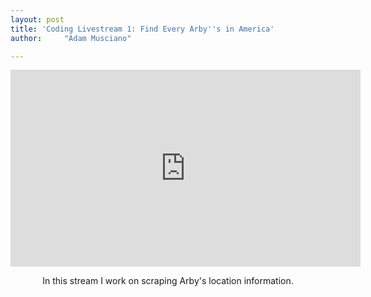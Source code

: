 ```yaml
---
layout: post
title: 'Coding Livestream 1: Find Every Arby''s in America'
author:     "Adam Musciano"

---
```




<div style="text-align:center;">
  <iframe width="560" height="315" src="https://www.youtube.com/embed/B4PBqh0OW8I" frameborder="0" allow="accelerometer; autoplay; encrypted-media; gyroscope; picture-in-picture" allowfullscreen></iframe>
  <p>In this stream I work on scraping Arby's location information. </p>
</div>
